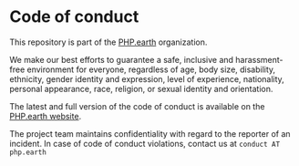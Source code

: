 # Code of conduct

This repository is part of the [PHP.earth](https://github.com/php-earth) organization.

We make our best efforts to guarantee a safe, inclusive and harassment-free
environment for everyone, regardless of age, body size, disability, ethnicity,
gender identity and expression, level of experience, nationality, personal
appearance, race, religion, or sexual identity and orientation.

The latest and full version of the code of conduct is available on the
[PHP.earth website](https://php.earth/conduct).

The project team maintains confidentiality with regard to the reporter of an
incident. In case of code of conduct violations, contact us at `conduct AT php.earth`
